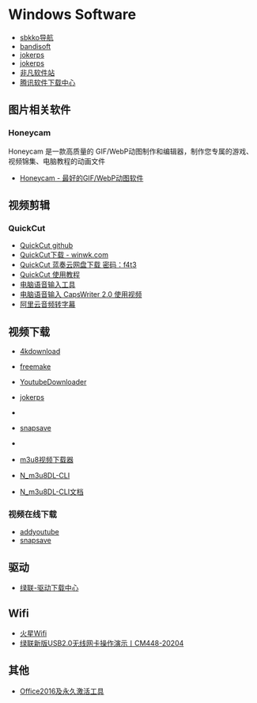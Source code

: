 # Windows Software

- [sbkko导航](https://nav.sbkko.com/)
- [bandisoft](https://www.bandisoft.com/)
- [jokerps](https://vip.jokerps.com/)
- [jokerps](https://www.jokerps.com/)
- [非凡软件站](https://www.crsky.com/)
- [腾讯软件下载中心](https://pc.qq.com/)

## 图片相关软件

### Honeycam

Honeycam 是一款高质量的 GIF/WebP动图制作和编辑器，制作您专属的游戏、视频锦集、电脑教程的动画文件

- [Honeycam - 最好的GIF/WebP动图软件](https://www.bandisoft.com/honeycam)

## 视频剪辑

### QuickCut

- [QuickCut github](https://github.com/HaujetZhao/QuickCut/releases/)
- [QuickCut下载 - winwk.com](https://winwk.com/soft/quick-cut)
- [QuickCut 蓝奏云网盘下载 密码：f4t3](https://wwe.lanzoux.com/b015n2n5a)
- [QuickCut 使用教程](https://www.bilibili.com/video/bv18T4y1E7FF)
- [电脑语音输入工具](https://gitee.com/haujet/CapsWriter)
- [电脑语音输入 CapsWriter 2.0 使用视频](https://www.bilibili.com/video/BV12A411p73r)
- [阿里云音频转字幕](https://gitee.com/haujet/ali-audio-to-srt)

## 视频下载

- [4kdownload](https://www.4kdownload.com/)
- [freemake](https://www.freemake.com/cn/)
- [YoutubeDownloader](https://github.com/Tyrrrz/YoutubeDownloader/tags)
- [jokerps](https://vip.jokerps.com/)
- [](https://addyoutube.com/)
- [snapsave](https://snapsave.io/zh-cn)
- [](https://www.ganbey.com/youtube-download-3774)

- [m3u8视频下载器](http://www.ygbks.com/1239.html)
- [N_m3u8DL-CLI](https://github.com/nilaoda/N_m3u8DL-CLI)
- [N_m3u8DL-CLI文档](https://nilaoda.github.io/N_m3u8DL-CLI/)
  
### 视频在线下载

- [addyoutube](https://addyoutube.com/)
- [snapsave](https://snapsave.io/zh-cn)
[](https://www.ganbey.com/youtube-download-3774)

## 驱动

- [绿联-驱动下载中心](https://www.lulian.cn/download/list-34-cn.html)

## Wifi

- [火星Wifi](http://www.zkytech.com/index.html)
- [绿联新版USB2.0无线网卡操作演示丨CM448-20204](https://www.lulian.cn/video/943-cn.html)

## 其他

- [Office2016及永久激活工具](https://www.matools.com/blog/190164836)
